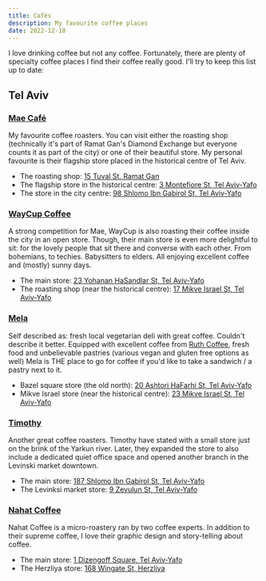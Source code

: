 ```yaml
---
title: Cafés
description: My favourite coffee places
date: 2022-12-10
---
```


I love drinking coffee but not any coffee. Fortunately, there are plenty of specialty coffee places I find their coffee really good. I'll try to keep this list up to date:

## Tel Aviv

### [Mae Café](https://www.maecafe.com/)

My favourite coffee roasters. You can visit either the roasting shop (technically it's part of Ramat Gan's Diamond Exchange but everyone counts it as part of the city) or one of their beautiful store. My personal favourite is their flagship store placed in the historical centre of Tel Aviv.

- The roasting shop: [15 Tuval St. Ramat Gan](https://goo.gl/maps/aFo44NCSLQqdFnZY8)
- The flagship store in the historical centre: [3 Montefiore St, Tel Aviv-Yafo](https://goo.gl/maps/Na5HzzLJoDLYVH6y8)
- The store in the city centre: [98 Shlomo Ibn Gabirol St, Tel Aviv-Yafo](https://goo.gl/maps/CTGA8tQSpbH8H6658)

### [WayCup Coffee](https://www.facebook.com/WayCupCoffeeTlv/)

A strong competition for Mae, WayCup is also roasting their coffee inside the city in an open store. Though, their main store is even more delightful to sit: for the lovely people that sit there and converse with each other. From bohemians, to techies. Babysitters to elders. All enjoying excellent coffee and (mostly) sunny days.

- The main store: [23 Yohanan HaSandlar St, Tel Aviv-Yafo](https://goo.gl/maps/7k9AjEaMLd5kJ2acA)
- The roasting shop (near the historical centre): [17 Mikve Israel St, Tel Aviv-Yafo](https://goo.gl/maps/zJoL12gAE8L5XRFt6)

### [Mela](https://www.facebook.com/people/Mela/100063507433490/)

Self described as: fresh local vegetarian deli with great coffee. Couldn't describe it better. Equipped with excellent coffee from [Ruth Coffee](https://www.ruthcoffee.co.il/), fresh food and unbelievable pastries (various vegan and gluten free options as well) Mela is THE place to go for coffee if you'd like to take a sandwich / a pastry next to it.

- Bazel square store (the old north): [20 Ashtori HaFarhi St, Tel Aviv-Yafo](https://goo.gl/maps/r8HiU8w2UnybZRnn8)
- Mikve Israel store (near the historical centre): [23 Mikve Israel St, Tel Aviv-Yafo](https://goo.gl/maps/oHR67RESLZ3pkDcv6)

### [Timothy](https://www.facebook.com/timothycafetlv/)

Another great coffee roasters. Timothy have stated with a small store just on the brink of the Yarkun river. Later, they expanded the store to also include a dedicated quiet office space and opened another branch in the Levinski market downtown.

- The main store: [187 Shlomo Ibn Gabirol St, Tel Aviv-Yafo](https://goo.gl/maps/akYhk3iTeuoC53B1A)
- The Levinksi market store: [9 Zevulun St, Tel Aviv-Yafo](https://goo.gl/maps/1zezrxNtpgKgyBRf6)

### [Nahat Coffee](https://www.nahatcoffee.com/)

Nahat Coffee is a micro-roastery ran by two coffee experts. In addition to their supreme coffee, I love their graphic design and story-telling about coffee.

- The main store: [1 Dizengoff Square, Tel Aviv-Yafo](https://goo.gl/maps/g72SCY81YTunLNYdA)
- The Herzliya store: [168 Wingate St, Herzliya](https://goo.gl/maps/6uXiykoxzjGC67aZ6)
